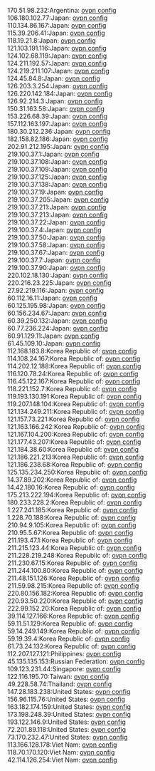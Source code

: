 170.51.98.232:Argentina: [ovpn config](vpn/170_51_98_232.ovpn)  
106.180.102.77:Japan: [ovpn config](vpn/106_180_102_77.ovpn)  
110.134.86.167:Japan: [ovpn config](vpn/110_134_86_167.ovpn)  
115.39.206.41:Japan: [ovpn config](vpn/115_39_206_41.ovpn)  
118.19.21.8:Japan: [ovpn config](vpn/118_19_21_8.ovpn)  
121.103.191.116:Japan: [ovpn config](vpn/121_103_191_116.ovpn)  
124.102.68.119:Japan: [ovpn config](vpn/124_102_68_119.ovpn)  
124.211.192.57:Japan: [ovpn config](vpn/124_211_192_57.ovpn)  
124.219.211.107:Japan: [ovpn config](vpn/124_219_211_107.ovpn)  
124.45.84.8:Japan: [ovpn config](vpn/124_45_84_8.ovpn)  
126.203.3.254:Japan: [ovpn config](vpn/126_203_3_254.ovpn)  
126.220.142.184:Japan: [ovpn config](vpn/126_220_142_184.ovpn)  
126.92.214.3:Japan: [ovpn config](vpn/126_92_214_3.ovpn)  
150.31.163.58:Japan: [ovpn config](vpn/150_31_163_58.ovpn)  
153.226.68.39:Japan: [ovpn config](vpn/153_226_68_39.ovpn)  
157.112.163.197:Japan: [ovpn config](vpn/157_112_163_197.ovpn)  
180.30.212.236:Japan: [ovpn config](vpn/180_30_212_236.ovpn)  
182.158.82.186:Japan: [ovpn config](vpn/182_158_82_186.ovpn)  
202.91.212.195:Japan: [ovpn config](vpn/202_91_212_195.ovpn)  
219.100.37.1:Japan: [ovpn config](vpn/219_100_37_1.ovpn)  
219.100.37.108:Japan: [ovpn config](vpn/219_100_37_108.ovpn)  
219.100.37.109:Japan: [ovpn config](vpn/219_100_37_109.ovpn)  
219.100.37.125:Japan: [ovpn config](vpn/219_100_37_125.ovpn)  
219.100.37.138:Japan: [ovpn config](vpn/219_100_37_138.ovpn)  
219.100.37.19:Japan: [ovpn config](vpn/219_100_37_19.ovpn)  
219.100.37.205:Japan: [ovpn config](vpn/219_100_37_205.ovpn)  
219.100.37.211:Japan: [ovpn config](vpn/219_100_37_211.ovpn)  
219.100.37.213:Japan: [ovpn config](vpn/219_100_37_213.ovpn)  
219.100.37.22:Japan: [ovpn config](vpn/219_100_37_22.ovpn)  
219.100.37.4:Japan: [ovpn config](vpn/219_100_37_4.ovpn)  
219.100.37.50:Japan: [ovpn config](vpn/219_100_37_50.ovpn)  
219.100.37.58:Japan: [ovpn config](vpn/219_100_37_58.ovpn)  
219.100.37.67:Japan: [ovpn config](vpn/219_100_37_67.ovpn)  
219.100.37.7:Japan: [ovpn config](vpn/219_100_37_7.ovpn)  
219.100.37.90:Japan: [ovpn config](vpn/219_100_37_90.ovpn)  
220.102.18.130:Japan: [ovpn config](vpn/220_102_18_130.ovpn)  
220.216.23.225:Japan: [ovpn config](vpn/220_216_23_225.ovpn)  
27.92.219.116:Japan: [ovpn config](vpn/27_92_219_116.ovpn)  
60.112.16.11:Japan: [ovpn config](vpn/60_112_16_11.ovpn)  
60.125.195.98:Japan: [ovpn config](vpn/60_125_195_98.ovpn)  
60.156.234.67:Japan: [ovpn config](vpn/60_156_234_67.ovpn)  
60.39.250.132:Japan: [ovpn config](vpn/60_39_250_132.ovpn)  
60.77.236.224:Japan: [ovpn config](vpn/60_77_236_224.ovpn)  
60.91.129.11:Japan: [ovpn config](vpn/60_91_129_11.ovpn)  
61.45.109.10:Japan: [ovpn config](vpn/61_45_109_10.ovpn)  
112.168.183.8:Korea Republic of: [ovpn config](vpn/112_168_183_8.ovpn)  
114.108.24.167:Korea Republic of: [ovpn config](vpn/114_108_24_167.ovpn)  
114.202.12.188:Korea Republic of: [ovpn config](vpn/114_202_12_188.ovpn)  
116.120.78.24:Korea Republic of: [ovpn config](vpn/116_120_78_24.ovpn)  
116.45.122.167:Korea Republic of: [ovpn config](vpn/116_45_122_167.ovpn)  
118.221.152.7:Korea Republic of: [ovpn config](vpn/118_221_152_7.ovpn)  
119.193.130.191:Korea Republic of: [ovpn config](vpn/119_193_130_191.ovpn)  
119.207.148.104:Korea Republic of: [ovpn config](vpn/119_207_148_104.ovpn)  
121.134.249.211:Korea Republic of: [ovpn config](vpn/121_134_249_211.ovpn)  
121.157.73.221:Korea Republic of: [ovpn config](vpn/121_157_73_221.ovpn)  
121.163.166.242:Korea Republic of: [ovpn config](vpn/121_163_166_242.ovpn)  
121.167.104.200:Korea Republic of: [ovpn config](vpn/121_167_104_200.ovpn)  
121.177.43.207:Korea Republic of: [ovpn config](vpn/121_177_43_207.ovpn)  
121.184.38.60:Korea Republic of: [ovpn config](vpn/121_184_38_60.ovpn)  
121.186.221.213:Korea Republic of: [ovpn config](vpn/121_186_221_213.ovpn)  
121.186.238.68:Korea Republic of: [ovpn config](vpn/121_186_238_68.ovpn)  
125.135.234.250:Korea Republic of: [ovpn config](vpn/125_135_234_250.ovpn)  
14.37.89.202:Korea Republic of: [ovpn config](vpn/14_37_89_202.ovpn)  
14.42.180.16:Korea Republic of: [ovpn config](vpn/14_42_180_16.ovpn)  
175.213.222.194:Korea Republic of: [ovpn config](vpn/175_213_222_194.ovpn)  
180.233.228.2:Korea Republic of: [ovpn config](vpn/180_233_228_2.ovpn)  
1.227.241.185:Korea Republic of: [ovpn config](vpn/1_227_241_185.ovpn)  
1.228.70.188:Korea Republic of: [ovpn config](vpn/1_228_70_188.ovpn)  
210.94.9.105:Korea Republic of: [ovpn config](vpn/210_94_9_105.ovpn)  
210.95.5.67:Korea Republic of: [ovpn config](vpn/210_95_5_67.ovpn)  
211.193.47.1:Korea Republic of: [ovpn config](vpn/211_193_47_1.ovpn)  
211.215.123.44:Korea Republic of: [ovpn config](vpn/211_215_123_44.ovpn)  
211.228.219.248:Korea Republic of: [ovpn config](vpn/211_228_219_248.ovpn)  
211.230.67.15:Korea Republic of: [ovpn config](vpn/211_230_67_15.ovpn)  
211.244.100.80:Korea Republic of: [ovpn config](vpn/211_244_100_80.ovpn)  
211.48.151.126:Korea Republic of: [ovpn config](vpn/211_48_151_126.ovpn)  
211.59.98.215:Korea Republic of: [ovpn config](vpn/211_59_98_215.ovpn)  
220.80.156.182:Korea Republic of: [ovpn config](vpn/220_80_156_182.ovpn)  
220.93.50.220:Korea Republic of: [ovpn config](vpn/220_93_50_220.ovpn)  
222.99.152.20:Korea Republic of: [ovpn config](vpn/222_99_152_20.ovpn)  
39.114.127.166:Korea Republic of: [ovpn config](vpn/39_114_127_166.ovpn)  
59.11.51.129:Korea Republic of: [ovpn config](vpn/59_11_51_129.ovpn)  
59.14.249.149:Korea Republic of: [ovpn config](vpn/59_14_249_149.ovpn)  
59.19.39.4:Korea Republic of: [ovpn config](vpn/59_19_39_4.ovpn)  
61.73.24.132:Korea Republic of: [ovpn config](vpn/61_73_24_132.ovpn)  
112.207.127.121:Philippines: [ovpn config](vpn/112_207_127_121.ovpn)  
45.135.135.153:Russian Federation: [ovpn config](vpn/45_135_135_153.ovpn)  
109.123.231.44:Singapore: [ovpn config](vpn/109_123_231_44.ovpn)  
122.116.195.70:Taiwan: [ovpn config](vpn/122_116_195_70.ovpn)  
49.228.58.74:Thailand: [ovpn config](vpn/49_228_58_74.ovpn)  
147.28.183.238:United States: [ovpn config](vpn/147_28_183_238.ovpn)  
156.96.115.76:United States: [ovpn config](vpn/156_96_115_76.ovpn)  
163.182.174.159:United States: [ovpn config](vpn/163_182_174_159.ovpn)  
173.198.248.39:United States: [ovpn config](vpn/173_198_248_39.ovpn)  
193.122.146.9:United States: [ovpn config](vpn/193_122_146_9.ovpn)  
72.201.89.118:United States: [ovpn config](vpn/72_201_89_118.ovpn)  
73.170.232.47:United States: [ovpn config](vpn/73_170_232_47.ovpn)  
113.166.128.178:Viet Nam: [ovpn config](vpn/113_166_128_178.ovpn)  
118.70.170.120:Viet Nam: [ovpn config](vpn/118_70_170_120.ovpn)  
42.114.126.254:Viet Nam: [ovpn config](vpn/42_114_126_254.ovpn)  
